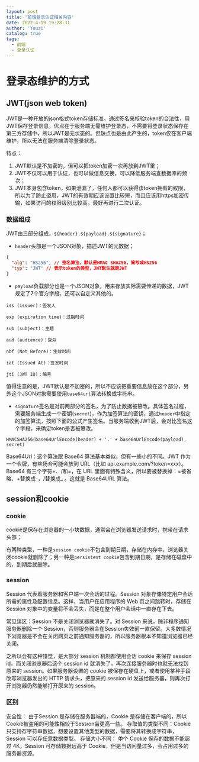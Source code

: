 ```yaml
---
layout: post
title: '前端登录认证相关内容'
date: 2022-4-19 19:28:31
author: 'Youzi'
catalog: true
tags:
  - 前端
  - 登录认证
---
```


# 登录态维护的方式

## JWT(json web token)

JWT是一种开放的json格式token存储标准，通过签名来校验token的合法性，用JWT保存登录信息，优点在于服务端无需维护登录态，不需要将登录状态保存在第三方存储中，所以JWT是无状态的。但缺点也是由此产生的，token仅在客户端维护，所以无法在服务端清除登录状态。

特点：

1. JWT默认是不加密的，但可以把token加密一次再放到JWT里；
2. JWT不仅可以用于认证，也可以做信息交换，可以降低服务端查数据库的频次；
3. JWT本身包含token，如果泄漏了，任何人都可以获得该token拥有的权限，所以为了防止盗用，JWT的有效期应该设置比较短，而且应该用https加密传输，如果访问的权限级别比较高，最好再进行二次认证。

### 数据组成

JWT由三部分组成，`${header}.${payload}.${signature}`；

- `header`头部是一个JSON对象，描述JWT的元数据；

```json
{
  "alg": "HS256", // 签名算法，默认是HMAC SHA256，简写成HS256
  "typ": "JWT" // 表示token的类型，JWT默认就是JWT
}
```

- `payload`负载部分也是一个JSON对象，用来存放实际需要传递的数据，JWT规定了7个官方字段，还可以自定义其他的。

```
iss (issuer)：签发人

exp (expiration time)：过期时间

sub (subject)：主题

aud (audience)：受众

nbf (Not Before)：生效时间

iat (Issued At)：签发时间

jti (JWT ID)：编号
```

值得注意的是，JWT默认是不加密的，所以不应该把重要信息放在这个部分，另外这个JSON对象需要使用`base64url`算法转换成字符串。

- `signature`签名是对前两部分的签名，为了防止数据被篡改。具体签名过程，需要服务端生成一个密钥(`secret`)，作为加签算法的密钥，通过`header`中指定的加签算法，按照下面的公式产生签名。当服务端收到JWT后，会对比签名这个字段，来确定token是否被篡改。

```
HMACSHA256(base64UrlEncode(header) + '.' + base64UrlEncode(payload), secret)
```

Base64Url：这个算法跟 Base64 算法基本类似，但有一些小的不同。JWT 作为一个令牌，有些场合可能会放到 URL（比如 api.example.com/?token=xxx）。Base64 有三个字符+、/和=，在 URL 里面有特殊含义，所以要被替换掉：=被省略、+替换成-，/替换成_ 。这就是 Base64URL 算法。

## session和cookie

### cookie

cookie是保存在浏览器的一小块数据，通常会在浏览器发送请求时，携带在请求头部；

有两种类型，一种是`session cookie`不包含到期日期，存储在内存中，浏览器关闭cookie就删除了；另一种是`persistent cookie`包含到期日期，是存储在磁盘中的，到期后就删除。

### session

Session 代表着服务器和客户端一次会话的过程。Session 对象存储特定用户会话所需的属性及配置信息。这样，当用户在应用程序的 Web 页之间跳转时，存储在 Session 对象中的变量将不会丢失，而是在整个用户会话中一直存在下去。

常见误区：Session 不是关闭浏览器就消失了。对 Session 来说，除非程序通知服务器删除一个 Session，否则服务器会在Session失效前一直保留。大多数情况下浏览器是不会在关闭网页之前通知服务器的，所以服务器根本不知道浏览器已经关闭。

之所以会有这种错觉，是大部分 session 机制都使用会话 cookie 来保存 session id，而关闭浏览器后这个 session id 就消失了，再次连接服务器时也就无法找到原来的 session。如果服务器设置的 cookie 被保存在硬盘上，或者使用某种手段改写浏览器发出的 HTTP 请求头，把原来的 session id 发送给服务器，则再次打开浏览器仍然能够打开原来的 session。

### 区别

安全性： 由于Session 是存储在服务器端的，Cookie 是存储在客户端的，所以Cookie被盗用的可能性相较于Session会更高一些。
存取值的类型不同：Cookie 只支持存字符串数据，想要设置其他类型的数据，需要将其转换成字符串，Session 可以存任意数据类型。
存储大小不同： 单个 Cookie 保存的数据不能超过 4K，Session 可存储数据远高于 Cookie，但是当访问量过多，会占用过多的服务器资源。
